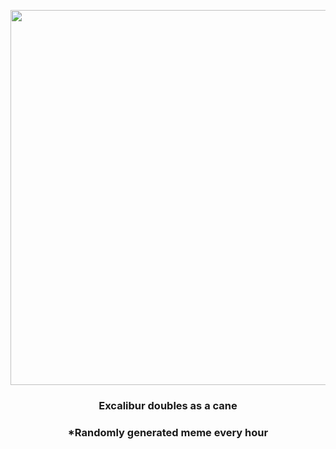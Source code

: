 <p align="center">
        <img src="https://i.redd.it/n6jbxu3vc0p91.gif" width="600" height="600">
        </p>
        <h3 align="center">Excalibur doubles as a cane</h3>
        <h3 align="center">*Randomly generated meme every hour</h3>
    